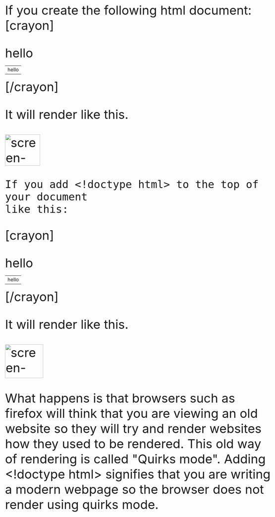 If you create the following html document:
[crayon]
<html>
   <head>
      <style>
         body {
         font-size:40px;
         }
      </style>
   </head>
   <body>
      hello
      <table>
         <tr>
            <td>
               hello
            </td>
         </tr>
      </table>
   </body>
</html>
[/crayon]

It will render like this.

<a href="http://codekinder.com/wordpress/wp-content/uploads/2016/12/Screen-Shot-2016-12-15-at-7.51.35-pm.png"><img class="alignnone size-full wp-image-725" src="http://codekinder.com/wordpress/wp-content/uploads/2016/12/Screen-Shot-2016-12-15-at-7.51.35-pm.png" alt="screen-shot-2016-12-15-at-7-51-35-pm" width="113" height="101" /></a>

<code>If you add &lt;!doctype html&gt; to the top of your document like this:</code>

[crayon]
<!doctype html>
<html>
   <head>
      <style>
         body {
         font-size:40px;
         }
      </style>
   </head>
   <body>
      hello
      <table>
         <tr>
            <td>
               hello
            </td>
         </tr>
      </table>
   </body>
</html>
[/crayon]

It will render like this.

<a href="http://codekinder.com/wordpress/wp-content/uploads/2016/12/Screen-Shot-2016-12-15-at-7.56.31-pm.png"><img src="http://codekinder.com/wordpress/wp-content/uploads/2016/12/Screen-Shot-2016-12-15-at-7.56.31-pm.png" alt="screen-shot-2016-12-15-at-7-56-31-pm" width="123" height="109" class="alignnone size-full wp-image-729" /></a>

What happens is that browsers such as firefox will think that you are viewing an old website so they will try and render websites how they used to be rendered. This old way of rendering is called "Quirks mode". Adding &lt;!doctype html&gt; signifies that you are writing a modern webpage so the browser does not render using quirks mode.
